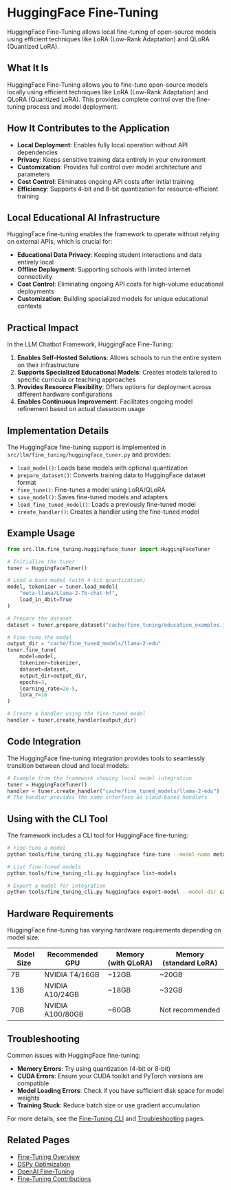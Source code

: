 # HuggingFace Fine-Tuning

HuggingFace Fine-Tuning allows local fine-tuning of open-source models using efficient techniques like LoRA (Low-Rank Adaptation) and QLoRA (Quantized LoRA).

## What It Is

HuggingFace Fine-Tuning allows you to fine-tune open-source models locally using efficient techniques like LoRA (Low-Rank Adaptation) and QLoRA (Quantized LoRA). This provides complete control over the fine-tuning process and model deployment.

## How It Contributes to the Application

- **Local Deployment**: Enables fully local operation without API dependencies
- **Privacy**: Keeps sensitive training data entirely in your environment
- **Customization**: Provides full control over model architecture and parameters
- **Cost Control**: Eliminates ongoing API costs after initial training
- **Efficiency**: Supports 4-bit and 8-bit quantization for resource-efficient training

## Local Educational AI Infrastructure

HuggingFace fine-tuning enables the framework to operate without relying on external APIs, which is crucial for:

- **Educational Data Privacy**: Keeping student interactions and data entirely local
- **Offline Deployment**: Supporting schools with limited internet connectivity 
- **Cost Control**: Eliminating ongoing API costs for high-volume educational deployments
- **Customization**: Building specialized models for unique educational contexts

## Practical Impact

In the LLM Chatbot Framework, HuggingFace Fine-Tuning:

1. **Enables Self-Hosted Solutions**: Allows schools to run the entire system on their infrastructure
2. **Supports Specialized Educational Models**: Creates models tailored to specific curricula or teaching approaches
3. **Provides Resource Flexibility**: Offers options for deployment across different hardware configurations
4. **Enables Continuous Improvement**: Facilitates ongoing model refinement based on actual classroom usage

## Implementation Details

The HuggingFace fine-tuning support is implemented in `src/llm/fine_tuning/huggingface_tuner.py` and provides:

- `load_model()`: Loads base models with optional quantization
- `prepare_dataset()`: Converts training data to HuggingFace dataset format
- `fine_tune()`: Fine-tunes a model using LoRA/QLoRA
- `save_model()`: Saves fine-tuned models and adapters
- `load_fine_tuned_model()`: Loads a previously fine-tuned model
- `create_handler()`: Creates a handler using the fine-tuned model

## Example Usage

```python
from src.llm.fine_tuning.huggingface_tuner import HuggingFaceTuner

# Initialize the tuner
tuner = HuggingFaceTuner()

# Load a base model (with 4-bit quantization)
model, tokenizer = tuner.load_model(
    "meta-llama/Llama-2-7b-chat-hf",
    load_in_4bit=True
)

# Prepare the dataset
dataset = tuner.prepare_dataset("cache/fine_tuning/education_examples.jsonl")

# Fine-tune the model
output_dir = "cache/fine_tuned_models/llama-2-edu"
tuner.fine_tune(
    model=model,
    tokenizer=tokenizer,
    dataset=dataset,
    output_dir=output_dir,
    epochs=3,
    learning_rate=2e-5,
    lora_r=16
)

# Create a handler using the fine-tuned model
handler = tuner.create_handler(output_dir)
```

## Code Integration

The HuggingFace fine-tuning integration provides tools to seamlessly transition between cloud and local models:

```python
# Example from the framework showing local model integration
tuner = HuggingFaceTuner()
handler = tuner.create_handler("cache/fine_tuned_models/llama-2-edu")
# The handler provides the same interface as cloud-based handlers
```

## Using with the CLI Tool

The framework includes a CLI tool for HuggingFace fine-tuning:

```bash
# Fine-tune a model
python tools/fine_tuning_cli.py huggingface fine-tune --model-name meta-llama/Llama-2-7b-chat-hf --training-file data.jsonl

# List fine-tuned models
python tools/fine_tuning_cli.py huggingface list-models

# Export a model for integration
python tools/fine_tuning_cli.py huggingface export-model --model-dir cache/fine_tuned_models/model-name
```

## Hardware Requirements

HuggingFace fine-tuning has varying hardware requirements depending on model size:

| Model Size | Recommended GPU | Memory (with QLoRA) | Memory (standard LoRA) |
|------------|-----------------|---------------------|-------------------------|
| 7B         | NVIDIA T4/16GB  | ~12GB               | ~20GB                  |
| 13B        | NVIDIA A10/24GB | ~18GB               | ~32GB                  |
| 70B        | NVIDIA A100/80GB| ~60GB               | Not recommended        |

## Troubleshooting

Common issues with HuggingFace fine-tuning:

- **Memory Errors**: Try using quantization (4-bit or 8-bit)
- **CUDA Errors**: Ensure your CUDA toolkit and PyTorch versions are compatible
- **Model Loading Errors**: Check if you have sufficient disk space for model weights
- **Training Stuck**: Reduce batch size or use gradient accumulation

For more details, see the [Fine-Tuning CLI](Fine-Tuning-CLI) and [Troubleshooting](Fine-Tuning-Troubleshooting) pages.

## Related Pages

- [Fine-Tuning Overview](Fine-Tuning-Overview)
- [DSPy Optimization](DSPy-Optimization)
- [OpenAI Fine-Tuning](OpenAI-Fine-Tuning)
- [Fine-Tuning Contributions](Fine-Tuning-Contributions) 